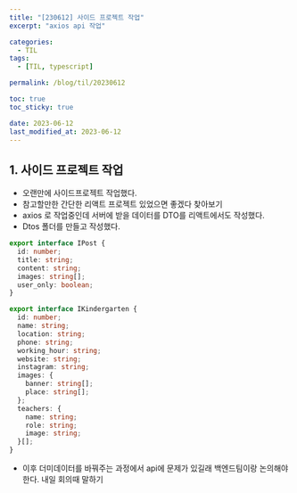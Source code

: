 ```yaml
---
title: "[230612] 사이드 프로젝트 작업"
excerpt: "axios api 작업"

categories:
  - TIL
tags:
  - [TIL, typescript]

permalink: /blog/til/20230612

toc: true
toc_sticky: true

date: 2023-06-12
last_modified_at: 2023-06-12
---
```


## 1. 사이드 프로젝트 작업

- 오랜만에 사이드프로젝트 작업했다.
- 참고할만한 간단한 리액트 프로젝트 있었으면 좋겠다 찾아보기
- axios 로 작업중인데 서버에 받을 데이터를 DTO를 리액트에서도 작성했다.
- Dtos 폴더를 만들고 작성했다.

```typescript
export interface IPost {
  id: number;
  title: string;
  content: string;
  images: string[];
  user_only: boolean;
}

export interface IKindergarten {
  id: number;
  name: string;
  location: string;
  phone: string;
  working_hour: string;
  website: string;
  instagram: string;
  images: {
    banner: string[];
    place: string[];
  };
  teachers: {
    name: string;
    role: string;
    image: string;
  }[];
}
```

- 이후 더미데이터를 바꿔주는 과정에서 api에 문제가 있길래 백엔드팀이랑 논의해야한다. 내일 회의때 말하기
